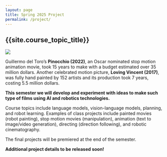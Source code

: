 ```yaml
---
layout: page
title: Spring 2025 Project
permalink: /project/
---
```


## {{site.course_topic_title}}

<img src="{{site.data.header.header | prepend: site.baseurl }}">

Guillermo del Toro’s **Pinocchio (2022)**, an Oscar nominated stop motion animation movie, took 15 years 
to make with a budget estimated over 35 million dollars. Another celebrated motion picture, 
**Loving Vincent (2017)**, was fully hand painted by 152 artists and its production took 7 years, costing 5.5 
million dollars.

**This semester we will develop and experiment with ideas to make such type of films using AI and robotics technologies.**

Course topics include language models, vision-language models, planning, and robot learning. Examples 
of class projects include painted movies (robot painting), stop motion movies (manipulation), animation 
(text to image/video generation), directing (direction following), and robotic cinematography.  

The final projects will be premiered at the end of the semester.

**Additional project details to be released soon!**